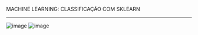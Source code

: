 MACHINE LEARNING: CLASSIFICAÇÃO COM SKLEARN<hr>
![image](https://user-images.githubusercontent.com/97696243/204115703-b0598e48-5b97-4033-a515-cca94cf0d3fe.png)
![image](https://user-images.githubusercontent.com/97696243/204115710-f99c3156-475f-4828-a901-5788c0696f01.png)


